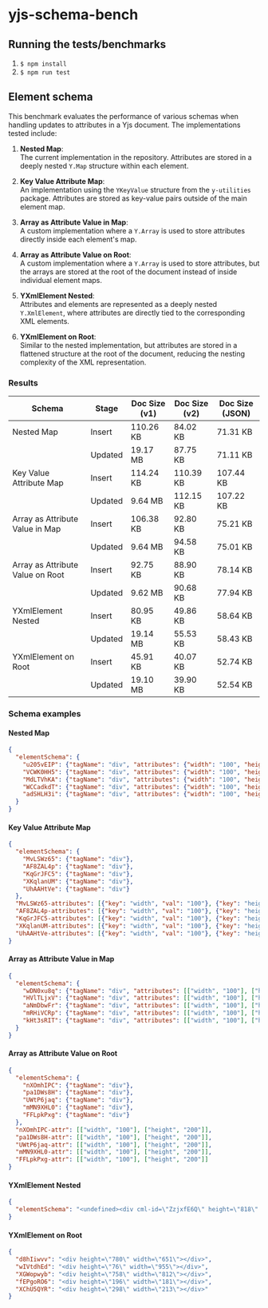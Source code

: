 # yjs-schema-bench

## Running the tests/benchmarks

1. `$ npm install`
2. `$ npm run test`

## Element schema

This benchmark evaluates the performance of various schemas when handling updates to attributes in a Yjs document. The implementations tested include:

1. **Nested Map**:  
   The current implementation in the repository. Attributes are stored in a deeply nested `Y.Map` structure within each element.

2. **Key Value Attribute Map**:  
   An implementation using the `YKeyValue` structure from the `y-utilities` package. Attributes are stored as key-value pairs outside of the main element map.

3. **Array as Attribute Value in Map**:  
   A custom implementation where a `Y.Array` is used to store attributes directly inside each element's map.

4. **Array as Attribute Value on Root**:  
   A custom implementation where a `Y.Array` is used to store attributes, but the arrays are stored at the root of the document instead of inside individual element maps.

5. **YXmlElement Nested**:  
   Attributes and elements are represented as a deeply nested `Y.XmlElement`, where attributes are directly tied to the corresponding XML elements.

6. **YXmlElement on Root**:  
   Similar to the nested implementation, but attributes are stored in a flattened structure at the root of the document, reducing the nesting complexity of the XML representation.

### Results

| Schema                          | Stage   | Doc Size (v1) | Doc Size (v2) | Doc Size (JSON) |
|---------------------------------|---------|---------------|---------------|-----------------|
| Nested Map                      | Insert  | 110.26 KB     | 84.02 KB      | 71.31 KB        |
|                                 | Updated | 19.17 MB      | 87.75 KB      | 71.11 KB        |
| Key Value Attribute Map         | Insert  | 114.24 KB     | 110.39 KB     | 107.44 KB       |
|                                 | Updated | 9.64 MB       | 112.15 KB     | 107.22 KB       |
| Array as Attribute Value in Map | Insert  | 106.38 KB     | 92.80 KB      | 75.21 KB        |
|                                 | Updated | 9.64 MB       | 94.58 KB      | 75.01 KB        |
| Array as Attribute Value on Root| Insert  | 92.75 KB      | 88.90 KB      | 78.14 KB        |
|                                 | Updated | 9.62 MB       | 90.68 KB      | 77.94 KB        |
| YXmlElement Nested              | Insert  | 80.95 KB      | 49.86 KB      | 58.64 KB        |
|                                 | Updated | 19.14 MB      | 55.53 KB      | 58.43 KB        |
| YXmlElement on Root             | Insert  | 45.91 KB      | 40.07 KB      | 52.74 KB        |
|                                 | Updated | 19.10 MB      | 39.90 KB      | 52.54 KB        |

### Schema examples

#### Nested Map

```json
{
  "elementSchema": {
    "u205vEIP": {"tagName": "div", "attributes": {"width": "100", "height": "200"}},
    "VCWK0HH5": {"tagName": "div", "attributes": {"width": "100", "height": "200"}},
    "MdLTVhKA": {"tagName": "div", "attributes": {"width": "100", "height": "200"}},
    "WCCadkdT": {"tagName": "div", "attributes": {"width": "100", "height": "200"}},
    "adSHLH3i": {"tagName": "div", "attributes": {"width": "100", "height": "200"}}
  }
}
```

#### Key Value Attribute Map

```json
{
  "elementSchema": {
    "MvLSWz65": {"tagName": "div"},
    "AF8ZAL4p": {"tagName": "div"},
    "KqGrJFC5": {"tagName": "div"},
    "XKqlanUM": {"tagName": "div"},
    "UhAAHtVe": {"tagName": "div"}
  },
  "MvLSWz65-attributes": [{"key": "width", "val": "100"}, {"key": "height", "val": "200"}],
  "AF8ZAL4p-attributes": [{"key": "width", "val": "100"}, {"key": "height", "val": "200"}],
  "KqGrJFC5-attributes": [{"key": "width", "val": "100"}, {"key": "height", "val": "200"}],
  "XKqlanUM-attributes": [{"key": "width", "val": "100"}, {"key": "height", "val": "200"}],
  "UhAAHtVe-attributes": [{"key": "width", "val": "100"}, {"key": "height", "val": "200"}]
}
```

#### Array as Attribute Value in Map

```json
{
  "elementSchema": {
    "wDN0xu8q": {"tagName": "div", "attributes": [["width", "100"], ["height", "200"]]},
    "HVlTLjxV": {"tagName": "div", "attributes": [["width", "100"], ["height", "200"]]},
    "aNmDbwFr": {"tagName": "div", "attributes": [["width", "100"], ["height", "200"]]},
    "mRHiVCRp": {"tagName": "div", "attributes": [["width", "100"], ["height", "200"]]},
    "kHt3sRIT": {"tagName": "div", "attributes": [["width", "100"], ["height", "200"]]}
  }
}
```

#### Array as Attribute Value on Root

```json
{
  "elementSchema": {
    "nXOmhIPC": {"tagName": "div"},
    "pa1DWs8H": {"tagName": "div"},
    "UWtP6jaq": {"tagName": "div"},
    "mMN9XHL0": {"tagName": "div"},
    "FFLpkPxg": {"tagName": "div"}
  },
  "nXOmhIPC-attr": [["width", "100"], ["height", "200"]],
  "pa1DWs8H-attr": [["width", "100"], ["height", "200"]],
  "UWtP6jaq-attr": [["width", "100"], ["height", "200"]],
  "mMN9XHL0-attr": [["width", "100"], ["height", "200"]],
  "FFLpkPxg-attr": [["width", "100"], ["height", "200"]]
}
```

#### YXmlElement Nested

```json
{
  "elementSchema": "<undefined><div cml-id=\"ZzjxfE6Q\" height=\"818\" width=\"987\"></div><div cml-id=\"Jx3zs5Oz\" height=\"165\" width=\"67\"></div><div cml-id=\"hOdTAyto\" height=\"557\" width=\"638\"></div><div cml-id=\"Zir8FoCb\" height=\"267\" width=\"776\"></div><div cml-id=\"qY0rGVS4\" height=\"375\" width=\"29\"></div></undefined>"
}
```

#### YXmlElement on Root

```json
{
  "d8hIiwvv": "<div height=\"780\" width=\"651\"></div>",
  "wIVtdhEd": "<div height=\"76\" width=\"955\"></div>",
  "XGWopwyb": "<div height=\"758\" width=\"812\"></div>",
  "fEPgoRO6": "<div height=\"196\" width=\"181\"></div>",
  "XChU5QYR": "<div height=\"298\" width=\"213\"></div>"
}
```